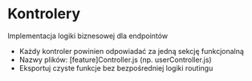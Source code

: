 # Kontrolery
Implementacja logiki biznesowej dla endpointów
- Każdy kontroler powinien odpowiadać za jedną sekcję funkcjonalną
- Nazwy plików: [feature]Controller.js (np. userController.js)
- Eksportuj czyste funkcje bez bezpośredniej logiki routingu